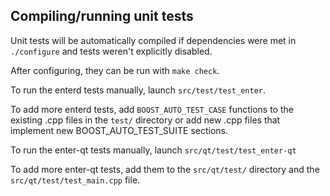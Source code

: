 Compiling/running unit tests
------------------------------------

Unit tests will be automatically compiled if dependencies were met in `./configure`
and tests weren't explicitly disabled.

After configuring, they can be run with `make check`.

To run the enterd tests manually, launch `src/test/test_enter`.

To add more enterd tests, add `BOOST_AUTO_TEST_CASE` functions to the existing
.cpp files in the `test/` directory or add new .cpp files that
implement new BOOST_AUTO_TEST_SUITE sections.

To run the enter-qt tests manually, launch `src/qt/test/test_enter-qt`

To add more enter-qt tests, add them to the `src/qt/test/` directory and
the `src/qt/test/test_main.cpp` file.
